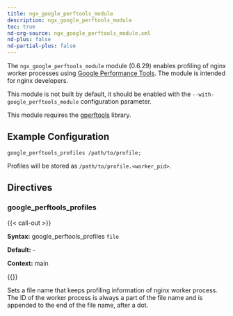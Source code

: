 ```yaml
---
title: ngx_google_perftools_module
description: ngx_google_perftools_module
toc: true
nd-org-source: ngx_google_perftools_module.xml
nd-plus: false
nd-partial-plus: false
---
```



<!--
      ********************************************************************************
      🛑 WARNING: AUTOGENERATED FILE - DO NOT EDIT 🛑 This Markdown file was
      automatically generated from the source XML documentation. Any manual
      changes made directly to this file will be overwritten. To request or
      suggest changes, please edit the source XML files instead.
      https://github.com/nginx/nginx.org/tree/main/xml/en
      ********************************************************************************
      -->


The `ngx_google_perftools_module` module (0.6.29) enables
profiling of nginx worker processes using
[Google Performance Tools](https://github.com/gperftools/gperftools).
The module is intended for nginx developers.

This module is not built by default, it should be enabled with the
`--with-google_perftools_module`
configuration parameter.

This module requires the
[gperftools](https://github.com/gperftools/gperftools) library.
## Example Configuration


```nginx
google_perftools_profiles /path/to/profile;

```


Profiles will be stored as
`/path/to/profile.<worker_pid>`.
## Directives

### google_perftools_profiles

{{< call-out >}}

**Syntax:** google_perftools_profiles `file`

**Default:** -

**Context:** main


{{</call-out>}}


Sets a file name that keeps profiling information of
nginx worker process.
The ID of the worker process is always a part of the file name
and is appended to the end of the file name, after a dot.
